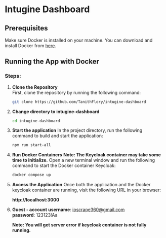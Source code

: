 # Intugine Dashboard

## Prerequisites

Make sure Docker is installed on your machine. You can download and install Docker from [here](https://www.docker.com/get-started).

## Running the App with Docker

### Steps:

1. **Clone the Repository**  
   First, clone the repository by running the following command:

   ```bash
   git clone https://github.com/TanithFlory/intugine-dashboard

   ```

2. **Change directory to intugine-dashboard**

   ```bash
   cd intugine-dashboard

   ```

3. **Start the application**
   In the project directory, run the following command to build and start the application:

   ```bash
   npm run start-all

   ```

4. **Run Docker Containers**
   **Note: The Keycloak container may take some time to initialize.**
   Open a new terminal window and run the following command to start the Docker container Keycloak:

   ```bash
   docker compose up

   ```

4. **Access the Application**
   Once both the application and the Docker keycloak container are running, visit the following URL in your browser:

   **http://localhost:3000**

5. **Guest - account**
   **username**: ioscrape360@gmail.com  
   **password**: 123123!Aa

   **Note: You will get server error if keycloak container is not fully running.**
